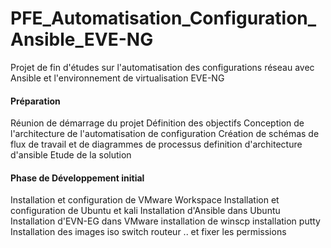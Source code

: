 # PFE_Automatisation_Configuration_Ansible_EVE-NG
Projet de fin d'études sur l'automatisation des configurations réseau avec Ansible et l'environnement de virtualisation EVE-NG
#### Préparation 

Réunion de démarrage du projet
Définition des objectifs 
Conception de l'architecture de l'automatisation de configuration
Création de schémas de flux de travail et de diagrammes de processus
definition d'architecture d'ansible
Etude de la solution


#### Phase de Développement initial
Installation et configuration de VMware Workspace
Installation et configuration de Ubuntu et kali 
Installation d'Ansible dans Ubuntu 
Installation d'EVN-EG dans VMware
installation de winscp
installation putty
Installation des images iso switch routeur .. et fixer les permissions 
